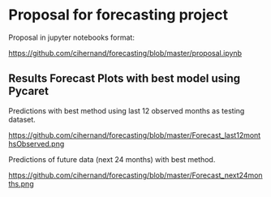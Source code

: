 # Proposal for forecasting project

Proposal in jupyter notebooks format:

https://github.com/cihernand/forecasting/blob/master/proposal.ipynb

## Results Forecast Plots with best model using Pycaret 

Predictions with best method using last 12 observed months as testing dataset.

https://github.com/cihernand/forecasting/blob/master/Forecast_last12monthsObserved.png

Predictions of future data (next 24 months) with best method.

https://github.com/cihernand/forecasting/blob/master/Forecast_next24months.png
